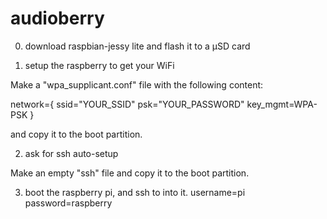 # audioberry

0. download raspbian-jessy lite and flash it to a µSD card

1. setup the raspberry to get your WiFi

Make a "wpa_supplicant.conf" file with the following content:

network={
    ssid="YOUR_SSID"
    psk="YOUR_PASSWORD"
    key_mgmt=WPA-PSK
}

and copy it to the boot partition.

2. ask for ssh auto-setup

Make an empty "ssh" file and copy it to the boot partition.

3. boot the raspberry pi, and ssh to into it.
username=pi
password=raspberry

